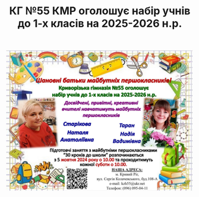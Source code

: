 ﻿---
title: КГ №55 КМР оголошує набір учнів до 1-х класів на 2025-2026 н.р.
pin: true
---

![](image.jpg)
